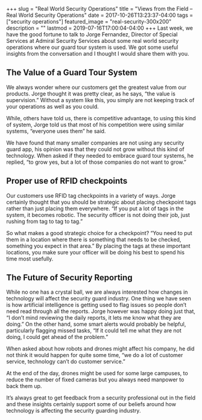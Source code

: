 +++
slug = "Real World Security Operations"
title =  "Views from the Field – Real World Security Operations"
date = 2017-10-26T13:23:37-04:00
tags = ["security operations"]
featured_image = "real-security-300x200"
description = ""
lastmod = 2019-07-16T17:00:04-04:00
+++
Last week, we have the good fortune to talk to Jorge Fernandez, Director of Special Services at Admiral Security Services about some real world security operations where our guard tour system is used.  We got some useful insights from the conversation and  I thought I would share them with you.  

## The Value of a Guard Tour System
We always wonder where our customers get the greatest value from our products.  Jorge thought it was pretty clear, as he says, “the value is supervision.”  Without a system like this, you simply are not keeping track of your operations as well as you could.



While, others have told us, there is competitive advantage, to using this kind of system, Jorge told us that most of his competition were using similar systems, “everyone uses them” he said.



We have found that many smaller companies are not using any security guard app, his opinion was that they could not grow without this kind of technology.  When asked if they needed to embrace guard tour systems, he replied,  “to grow yes, but a lot of those companies do not want to grow.”  

## Proper use of RFID checkpoints
Our customers use RFID tag checkpoints in a variety of ways.  Jorge certainly thought that you should be strategic about placing checkpoint tags rather than just placing them everywhere.  “If you put a lot of tags in the system, it becomes robotic.  The security officer is not doing their job, just rushing from tag to tag to tag.”



So what makes a good strategic choice for a checkpoint?  “You need to put them in a location where there is something that needs to be checked, something you expect in that area.”  By placing the tags at these important locations, you make sure your officer will be doing his best to spend his time most usefully.  

## The Future of Security Reporting
While no one has a crystal ball, we are always interested how changes in technology will affect the security guard industry.  One thing we have seen is how artificial intelligence is getting used to flag issues so people don’t need read through all the reports.   Jorge however was happy doing just that,  “I don’t mind reviewing the daily reports, it lets me know what they are doing.”  On the other hand, some smart alerts would probably be helpful, particularly flagging missed tasks,  “If it could tell me what they are not doing, I could get ahead of the problem.”



When asked about how robots and drones might affect his company, he did not think it would happen for quite some time, “we do a lot of customer service, technology can’t do customer service.”  



At the end of the day, drones might be used for some large campuses, to reduce the number of fixed cameras but you always need manpower to back them up.




It’s always great to get feedback from a security professional out in the field and these insights certainly support some of our beliefs around how technology is affecting the security guarding industry.

